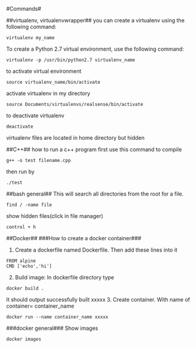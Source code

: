 #Commands#

##virtualenv, virtualenvwrapper##
you can create a virtualenv using the following command:
```
virtualenv my_name
```
To create a Python 2.7 virtual environment, use the following command:
```
virtualenv -p /usr/bin/python2.7 virtualenv_name
```
to activate virtual environment
```
source virtualenv_name/bin/activate
```
activate virtualenv in my directory
```
source Documents/virtualenvs/realsense/bin/activate
```
to deactivate virtualenv
```
deactivate
```
virtualenv files are located in home directory but hidden

##C++##
how to run a c++ program
first use this command to compile 
```
g++ -o test filename.cpp
```
then run by
```
./test 
```

##bash general##
This will search all directories from the root for a file.
```
find / -name file
```
show hidden files(click in file manager)
```
control + h 
```

##Docker##
###How to create a docker container###
1. Create a dockerfile named Dockerfile. Then add these lines into it
```
FROM alpine
CMD ['echo','hi']
```
2. Build image: In dockerfile directory type
```
docker build . 
```
It should output successfully built xxxxx
3. Create container. With name of container= container_name
``` 
docker run --name container_name xxxxx
```
###docker general###
Show images
```
docker images
```
